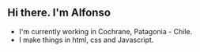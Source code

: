 ## Hi there. I'm Alfonso
* I'm currently working in Cochrane, Patagonia - Chile.
* I make things in html, css and Javascript.

